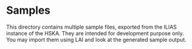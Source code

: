 # Samples

This directory contains multiple sample files, exported from the ILIAS instance of the HSKA.
They are intended for development purpose only. You may import them using LAI and look at the generated sample output.
